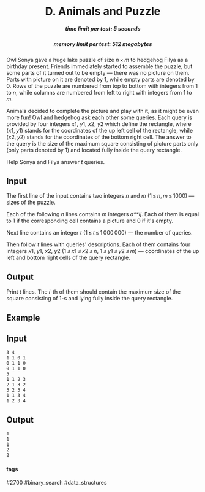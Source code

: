 <h1 style='text-align: center;'> D. Animals and Puzzle</h1>

<h5 style='text-align: center;'>time limit per test: 5 seconds</h5>
<h5 style='text-align: center;'>memory limit per test: 512 megabytes</h5>

Owl Sonya gave a huge lake puzzle of size *n* × *m* to hedgehog Filya as a birthday present. Friends immediately started to assemble the puzzle, but some parts of it turned out to be empty — there was no picture on them. Parts with picture on it are denoted by 1, while empty parts are denoted by 0. Rows of the puzzle are numbered from top to bottom with integers from 1 to *n*, while columns are numbered from left to right with integers from 1 to *m*.

Animals decided to complete the picture and play with it, as it might be even more fun! Owl and hedgehog ask each other some queries. Each query is provided by four integers *x*1, *y*1, *x*2, *y*2 which define the rectangle, where (*x*1, *y*1) stands for the coordinates of the up left cell of the rectangle, while (*x*2, *y*2) stands for the coordinates of the bottom right cell. The answer to the query is the size of the maximum square consisting of picture parts only (only parts denoted by 1) and located fully inside the query rectangle.

Help Sonya and Filya answer *t* queries.

## Input

The first line of the input contains two integers *n* and *m* (1 ≤ *n*, *m* ≤ 1000) — sizes of the puzzle.

Each of the following *n* lines contains *m* integers *a**ij*. Each of them is equal to 1 if the corresponding cell contains a picture and 0 if it's empty.

Next line contains an integer *t* (1 ≤ *t* ≤ 1 000 000) — the number of queries.

Then follow *t* lines with queries' descriptions. Each of them contains four integers *x*1, *y*1, *x*2, *y*2 (1 ≤ *x*1 ≤ *x*2 ≤ *n*, 1 ≤ *y*1 ≤ *y*2 ≤ *m*) — coordinates of the up left and bottom right cells of the query rectangle.

## Output

Print *t* lines. The *i*-th of them should contain the maximum size of the square consisting of 1-s and lying fully inside the query rectangle.

## Example

## Input


```
3 4  
1 1 0 1  
0 1 1 0  
0 1 1 0  
5  
1 1 2 3  
2 1 3 2  
3 2 3 4  
1 1 3 4  
1 2 3 4  

```
## Output


```
1  
1  
1  
2  
2  

```


#### tags 

#2700 #binary_search #data_structures 